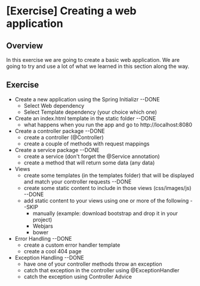 # [Exercise] Creating a web application

## Overview
In this exercise we are going to create a basic web application. We are going to try and use a lot of what we learned in this section along the way.


## Exercise
* Create a new application using the Spring Initializr --DONE
  * Select Web dependency
  * Select Template dependency (your choice which one)
* Create an index.html template in the static folder --DONE
  * what happens when you run the app and go to http://localhost:8080
* Create a controller package --DONE
  * create a controller (@Controller)
  * create a couple of methods with request mappings
* Create a service package --DONE
  * create a service (don't forget the @Service annotation)
  * create a method that will return some data (any data)
* Views
  * create some templates (in the templates folder) that will be displayed and match your controller requests --DONE
  * create some static content to include in those views (css/images/js) --DONE
  * add static content to your views using one or more of the following --SKIP
    * manually (example: download bootstrap and drop it in your project)
    * Webjars
    * bower
* Error Handling --DONE
  * create a custom error handler template
  * create a cool 404 page
* Exception Handling --DONE
  * have one of your controller methods throw an exception
  * catch that exception in the controller using @ExceptionHandler
  * catch the exception using Controller Advice

